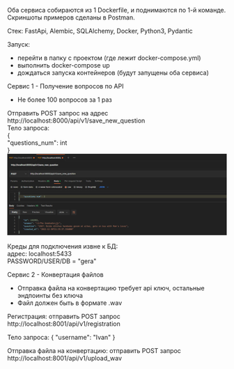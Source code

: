 Оба сервиса собираются из 1 Dockerfile, и поднимаются по 1-й команде. Скриншоты примеров сделаны в Postman.

Стек: FastApi, Alembic, SQLAlchemy, Docker, Python3, Pydantic

Запуск:
- перейти в папку с проектом (где лежит docker-compose.yml)
- выполнить docker-compose up
- дождаться запуска контейнеров (будут запущены оба сервиса)

Сервис 1 - Получение вопросов по API
- Не более 100 вопросов за 1 раз  
 
Отправить POST запрос на адрес http://localhost:8000/api/v1/save_new_question  
Тело запроса:  
{  
    "questions_num": int  
}  
![Получить вопросы](https://github.com/georg220022/spring_2023/blob/main/%D0%92%D0%BE%D0%BF%D1%80%D0%BE%D1%81%D1%8B.png)

Креды для подключения извне к БД:  
адрес: localhost:5433  
PASSWORD/USER/DB = "gera"

Сервис 2 - Конвертация файлов
- Отправка файла на конвертацию требует api ключ, остальные эндпоинты без ключа
- Файл должен быть в формате .wav

Регистрация: отправить POST запрос
http://localhost:8001/api/v1/registration  

Тело запроса:
{
    "username": "Ivan"
}

Отправка файла на конвертацию: отправить POST запрос
http://localhost:8001/api/v1/upload_wav

